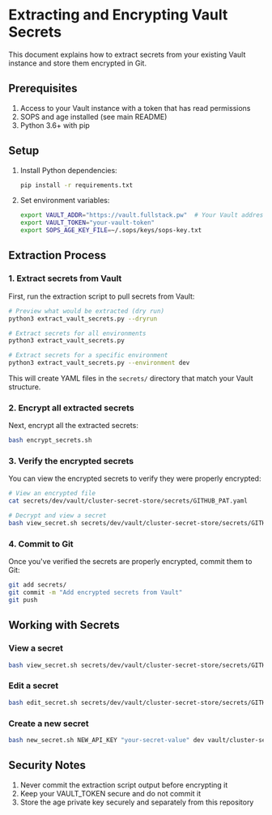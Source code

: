 # Extracting and Encrypting Vault Secrets

This document explains how to extract secrets from your existing Vault instance and store them encrypted in Git.

## Prerequisites

1. Access to your Vault instance with a token that has read permissions
2. SOPS and age installed (see main README)
3. Python 3.6+ with pip

## Setup

1. Install Python dependencies:
   ```bash
   pip install -r requirements.txt
   ```

2. Set environment variables:
   ```bash
   export VAULT_ADDR="https://vault.fullstack.pw"  # Your Vault address
   export VAULT_TOKEN="your-vault-token"
   export SOPS_AGE_KEY_FILE=~/.sops/keys/sops-key.txt
   ```

## Extraction Process

### 1. Extract secrets from Vault

First, run the extraction script to pull secrets from Vault:

```bash
# Preview what would be extracted (dry run)
python3 extract_vault_secrets.py --dryrun

# Extract secrets for all environments
python3 extract_vault_secrets.py

# Extract secrets for a specific environment
python3 extract_vault_secrets.py --environment dev
```

This will create YAML files in the `secrets/` directory that match your Vault structure.

### 2. Encrypt all extracted secrets

Next, encrypt all the extracted secrets:

```bash
bash encrypt_secrets.sh
```

### 3. Verify the encrypted secrets

You can view the encrypted secrets to verify they were properly encrypted:

```bash
# View an encrypted file
cat secrets/dev/vault/cluster-secret-store/secrets/GITHUB_PAT.yaml

# Decrypt and view a secret
bash view_secret.sh secrets/dev/vault/cluster-secret-store/secrets/GITHUB_PAT.yaml
```

### 4. Commit to Git

Once you've verified the secrets are properly encrypted, commit them to Git:

```bash
git add secrets/
git commit -m "Add encrypted secrets from Vault"
git push
```

## Working with Secrets

### View a secret
```bash
bash view_secret.sh secrets/dev/vault/cluster-secret-store/secrets/GITHUB_PAT.yaml
```

### Edit a secret
```bash
bash edit_secret.sh secrets/dev/vault/cluster-secret-store/secrets/GITHUB_PAT.yaml
```

### Create a new secret
```bash
bash new_secret.sh NEW_API_KEY "your-secret-value" dev vault/cluster-secret-store/secrets
```

## Security Notes

1. Never commit the extraction script output before encrypting it
2. Keep your VAULT_TOKEN secure and do not commit it
3. Store the age private key securely and separately from this repository